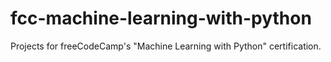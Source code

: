 # fcc-machine-learning-with-python
Projects for freeCodeCamp's "Machine Learning with Python" certification.

